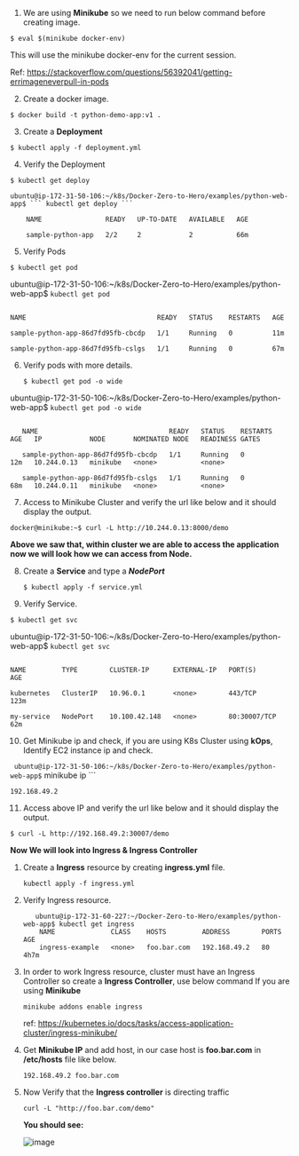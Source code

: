 1. We are using **Minikube** so we need to run below command before creating image.

 ``` $ eval $(minikube docker-env) ```

  This will use the minikube docker-env for the current session.

  Ref: https://stackoverflow.com/questions/56392041/getting-errimageneverpull-in-pods
    
2. Create a docker image.
   
  ``` $ docker build -t python-demo-app:v1 . ```

3. Create a **Deployment**
   
  ``` $ kubectl apply -f deployment.yml ```

4. Verify the Deployment

  ``` $ kubectl get deploy ```

    ubuntu@ip-172-31-50-106:~/k8s/Docker-Zero-to-Hero/examples/python-web-app$ ``` kubectl get deploy ```

```
    NAME                READY   UP-TO-DATE   AVAILABLE   AGE

    sample-python-app   2/2     2            2           66m

```

5. Verify Pods

  ``` $ kubectl get pod ```

   ubuntu@ip-172-31-50-106:~/k8s/Docker-Zero-to-Hero/examples/python-web-app$ ``` kubectl get pod ```

   ```

   NAME                                 READY   STATUS    RESTARTS   AGE

   sample-python-app-86d7fd95fb-cbcdp   1/1     Running   0          11m

   sample-python-app-86d7fd95fb-cslgs   1/1     Running   0          67m

```

6. Verify pods with more details.

   ``` $ kubectl get pod -o wide ```

ubuntu@ip-172-31-50-106:~/k8s/Docker-Zero-to-Hero/examples/python-web-app$ ``` kubectl get pod -o wide ```

```

   NAME                                 READY   STATUS    RESTARTS   AGE   IP            NODE       NOMINATED NODE   READINESS GATES
   
   sample-python-app-86d7fd95fb-cbcdp   1/1     Running   0          12m   10.244.0.13   minikube   <none>           <none>
   
   sample-python-app-86d7fd95fb-cslgs   1/1     Running   0          68m   10.244.0.11   minikube   <none>           <none>

```

7. Access to Minikube Cluster and verify the url like below and it should display the output.

``` docker@minikube:~$ curl -L http://10.244.0.13:8000/demo ```

   **Above we saw that, within cluster we are able to access the application now we will look how we can access from Node.**

8. Create a **Service** and type a **_NodePort_**

   ``` $ kubectl apply -f service.yml ```

9. Verify Service.

``` $ kubectl get svc ```

   ubuntu@ip-172-31-50-106:~/k8s/Docker-Zero-to-Hero/examples/python-web-app$ ``` kubectl get svc ```

   ```
   
   NAME         TYPE        CLUSTER-IP      EXTERNAL-IP   PORT(S)        AGE
   
   kubernetes   ClusterIP   10.96.0.1       <none>        443/TCP        123m
   
   my-service   NodePort    10.100.42.148   <none>        80:30007/TCP   62m

```

10. Get Minikube ip and check, if you are using K8s Cluster using **kOps**, Identify EC2 instance ip and check.

  ```  ubuntu@ip-172-31-50-106:~/k8s/Docker-Zero-to-Hero/examples/python-web-app$ ``` minikube ip ```

   ``` 192.168.49.2 ```

11. Access above IP and verify the url like below and it should display the output.

  ``` $ curl -L http://192.168.49.2:30007/demo ```

  **Now We will look into Ingress & Ingress Controller**

  1. Create a **Ingress** resource by creating **ingress.yml** file.

     ``` kubectl apply -f ingress.yml ```

  2. Verify Ingress resource.

     ```
        ubuntu@ip-172-31-60-227:~/Docker-Zero-to-Hero/examples/python-web-app$ kubectl get ingress
         NAME              CLASS    HOSTS         ADDRESS        PORTS   AGE
         ingress-example   <none>   foo.bar.com   192.168.49.2   80      4h7m
     ```

  3. In order to work Ingress resource, cluster must have an Ingress Controller so create a **Ingress Controller**, use below command If 
     you are using **Minikube**

     ``` minikube addons enable ingress ```

     ref: https://kubernetes.io/docs/tasks/access-application-cluster/ingress-minikube/

   4. Get **Minikube IP** and add host, in our case host is **foo.bar.com** in  **/etc/hosts** file like below.

      ``` 192.168.49.2 foo.bar.com ```

   5. Now Verify that the **Ingress controller** is directing traffic

      ``` curl -L "http://foo.bar.com/demo" ```

       **You should see:**

      ![image](https://github.com/digupawar/Docker-Zero-to-Hero/assets/72307345/b3e61ad2-86d8-4944-8b38-db3cb18166b5)


